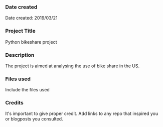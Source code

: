 ### Date created
Date created: 2019/03/21

### Project Title
Python bikeshare project

### Description
The project is aimed at analysing the use of bike share in the US.

### Files used
Include the files used

### Credits
It's important to give proper credit. Add links to any repo that inspired you or blogposts you consulted.
